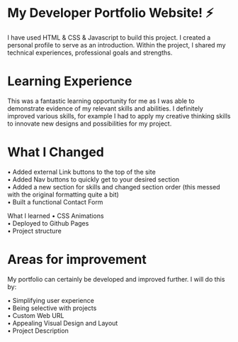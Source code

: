 # My Developer Portfolio Website! ⚡️
 I have used HTML & CSS & Javascript to build this project. I created a personal profile to serve as an introduction. Within the project, I shared my technical experiences, professional goals and strengths. 


# Learning Experience 
This was a fantastic learning opportunity for me as I was able to demonstrate evidence of my relevant skills and abilities. I definitely improved various skills, for example I had to apply my creative thinking skills to innovate new designs and possibilities for my project.

<h1>What I Changed </h1>
• Added external Link buttons to the top of the site <br>
• Added Nav buttons to quickly get to your desired section <br>
• Added a new section for skills and changed section order (this messed with the original formatting quite a bit) <br>
• Built a functional Contact Form <br>

What I learned
• CSS Animations <br>
• Deployed to Github Pages <br>
• Project structure <br>

# Areas for improvement
My portfolio can certainly be developed and improved further. I will do this by:

• Simplifying user experience <br>
• Being selective with projects <br>
• Custom Web URL <br>
• Appealing Visual Design and Layout <br>
• Project Description <br>
